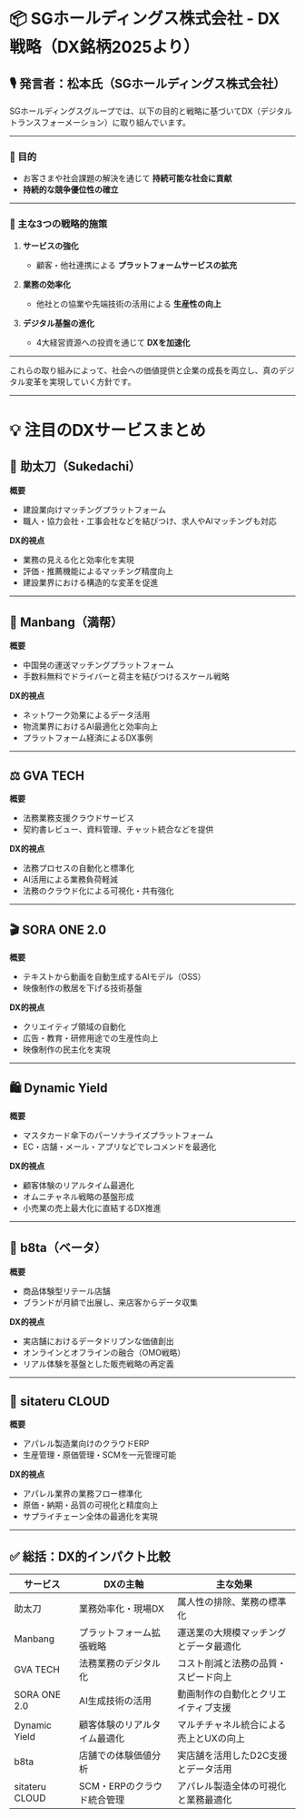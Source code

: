 # 📦 SGホールディングス株式会社 - DX戦略（DX銘柄2025より）

## 🎙️ 発言者：松本氏（SGホールディングス株式会社）

SGホールディングスグループでは、以下の目的と戦略に基づいてDX（デジタルトランスフォーメーション）に取り組んでいます。

---

### 🎯 目的

- お客さまや社会課題の解決を通じて **持続可能な社会に貢献**
- **持続的な競争優位性の確立**

---

### 🧭 主な3つの戦略的施策

1. **サービスの強化**  
   - 顧客・他社連携による **プラットフォームサービスの拡充**

2. **業務の効率化**  
   - 他社との協業や先端技術の活用による **生産性の向上**

3. **デジタル基盤の進化**  
   - 4大経営資源への投資を通じて **DXを加速化**

---

これらの取り組みによって、社会への価値提供と企業の成長を両立し、真のデジタル変革を実現していく方針です。

---

# 💡 注目のDXサービスまとめ

## 🧰 助太刀（Sukedachi）

**概要**  
- 建設業向けマッチングプラットフォーム  
- 職人・協力会社・工事会社などを結びつけ、求人やAIマッチングも対応  

**DX的視点**  
- 業務の見える化と効率化を実現  
- 評価・推薦機能によるマッチング精度向上  
- 建設業界における構造的な変革を促進

---

## 🚚 Manbang（満帮）

**概要**  
- 中国発の運送マッチングプラットフォーム  
- 手数料無料でドライバーと荷主を結びつけるスケール戦略

**DX的視点**  
- ネットワーク効果によるデータ活用  
- 物流業界におけるAI最適化と効率向上  
- プラットフォーム経済によるDX事例

---

## ⚖️ GVA TECH

**概要**  
- 法務業務支援クラウドサービス  
- 契約書レビュー、資料管理、チャット統合などを提供

**DX的視点**  
- 法務プロセスの自動化と標準化  
- AI活用による業務負荷軽減  
- 法務のクラウド化による可視化・共有強化

---

## 🎬 SORA ONE 2.0

**概要**  
- テキストから動画を自動生成するAIモデル（OSS）  
- 映像制作の敷居を下げる技術基盤

**DX的視点**  
- クリエイティブ領域の自動化  
- 広告・教育・研修用途での生産性向上  
- 映像制作の民主化を実現

---

## 🛍️ Dynamic Yield

**概要**  
- マスタカード傘下のパーソナライズプラットフォーム  
- EC・店舗・メール・アプリなどでレコメンドを最適化

**DX的視点**  
- 顧客体験のリアルタイム最適化  
- オムニチャネル戦略の基盤形成  
- 小売業の売上最大化に直結するDX推進

---

## 🧪 b8ta（ベータ）

**概要**  
- 商品体験型リテール店舗  
- ブランドが月額で出展し、来店客からデータ収集

**DX的視点**  
- 実店舗におけるデータドリブンな価値創出  
- オンラインとオフラインの融合（OMO戦略）  
- リアル体験を基盤とした販売戦略の再定義

---

## 👕 sitateru CLOUD

**概要**  
- アパレル製造業向けのクラウドERP  
- 生産管理・原価管理・SCMを一元管理可能

**DX的視点**  
- アパレル業界の業務フロー標準化  
- 原価・納期・品質の可視化と精度向上  
- サプライチェーン全体の最適化を実現

---

## ✅ 総括：DX的インパクト比較

| サービス          | DXの主軸                    | 主な効果                                       |
|------------------|-----------------------------|------------------------------------------------|
| 助太刀            | 業務効率化・現場DX          | 属人性の排除、業務の標準化                     |
| Manbang          | プラットフォーム拡張戦略    | 運送業の大規模マッチングとデータ最適化         |
| GVA TECH         | 法務業務のデジタル化        | コスト削減と法務の品質・スピード向上           |
| SORA ONE 2.0     | AI生成技術の活用            | 動画制作の自動化とクリエイティブ支援           |
| Dynamic Yield    | 顧客体験のリアルタイム最適化 | マルチチャネル統合による売上とUXの向上         |
| b8ta             | 店舗での体験価値分析        | 実店舗を活用したD2C支援とデータ活用            |
| sitateru CLOUD   | SCM・ERPのクラウド統合管理  | アパレル製造全体の可視化と業務最適化           |
